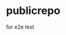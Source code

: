 # publicrepo
for e2e test

























































































































































































































































































































































































